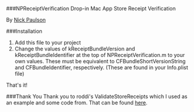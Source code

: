 ###NPReceiptVerification
Drop-in Mac App Store Receipt Verification

By [Nick Paulson](http://twitter.com/nckplsn)

###Installation
1. Add this file to your project
2. Change the values of kReceiptBundleVersion and kReceiptBundleIdentifier at the top of NPReceiptVerification.m to your own values.
	These must be equivalent to CFBundleShortVersionString and CFBundleIdentifier, respectively. (These are found in your Info.plist file)

That's it!

###Thank You
Thank you to roddi's ValidateStoreReceipts which I used as an example and some code from.
That can be found [here](https://github.com/roddi/ValidateStoreReceipt).